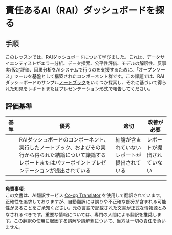 <!--
CO_OP_TRANSLATOR_METADATA:
{
  "original_hash": "91c6a180ef08e20cc15acfd2d6d6e164",
  "translation_date": "2025-09-03T23:25:15+00:00",
  "source_file": "9-Real-World/2-Debugging-ML-Models/assignment.md",
  "language_code": "ja"
}
-->
# 責任あるAI（RAI）ダッシュボードを探る

## 手順

このレッスンでは、RAIダッシュボードについて学びました。これは、データサイエンティストがエラー分析、データ探索、公平性評価、モデルの解釈性、反事実/仮定評価、因果分析をAIシステムで行うのを支援するために、「オープンソース」ツールを基盤として構築されたコンポーネント群です。この課題では、RAIダッシュボードのサンプル[ノートブック](https://github.com/Azure/RAI-vNext-Preview/tree/main/examples/notebooks)をいくつか探索し、それに基づいて得られた知見をレポートまたはプレゼンテーション形式で報告してください。

## 評価基準

| 基準 | 優秀 | 適切 | 改善が必要 |
| -------- | --------- | -------- | ----------------- |
|          |  RAIダッシュボードのコンポーネント、実行したノートブック、およびその実行から得られた結論について議論するレポートまたはパワーポイントプレゼンテーションが提出されている        |   結論が含まれていないレポートが提出されている       |  レポートが提出されていない                 |

---

**免責事項**:  
この文書は、AI翻訳サービス [Co-op Translator](https://github.com/Azure/co-op-translator) を使用して翻訳されています。正確性を追求しておりますが、自動翻訳には誤りや不正確な部分が含まれる可能性があることをご承知ください。元の言語で記載された文書が正式な情報源とみなされるべきです。重要な情報については、専門の人間による翻訳を推奨します。この翻訳の使用に起因する誤解や誤解釈について、当方は一切の責任を負いません。